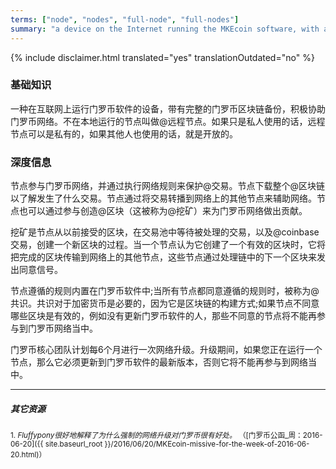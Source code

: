 ```yaml
---
terms: ["node", "nodes", "full-node", "full-nodes"]
summary: "a device on the Internet running the MKEcoin software, with a full copy of the MKEcoin blockchain, actively assisting the MKEcoin network"
---
```


{% include disclaimer.html translated="yes" translationOutdated="no" %}
### 基础知识

一种在互联网上运行门罗币软件的设备，带有完整的门罗币区块链备份，积极协助门罗币网络。不在本地运行的节点叫做@远程节点。如果只是私人使用的话，远程节点可以是私有的，如果其他人也使用的话，就是开放的。

### 深度信息

节点参与门罗币网络，并通过执行网络规则来保护@交易。节点下载整个@区块链以了解发生了什么交易。节点通过将交易转播到网络上的其他节点来辅助网络。节点也可以通过参与创造@区块（这被称为@挖矿）来为门罗币网络做出贡献。


挖矿是节点从以前接受的区块，在交易池中等待被处理的交易，以及@coinbase交易，创建一个新区块的过程。当一个节点认为它创建了一个有效的区块时，它将把完成的区块传输到网络上的其他节点，这些节点通过处理链中的下一个区块来发出同意信号。

节点遵循的规则内置在门罗币软件中;当所有节点都同意遵循的规则时，被称为@共识。共识对于加密货币是必要的，因为它是区块链的构建方式;如果节点不同意哪些区块是有效的，例如没有更新门罗币软件的人，那些不同意的节点将不能再参与到门罗币网络当中。


门罗币核心团队计划每6个月进行一次网络升级。升级期间，如果您正在运行一个节点，那么它必须更新到门罗币软件的最新版本，否则它将不能再参与到网络当中。

---

##### 其它资源

<sub>1. *Fluffypony很好地解释了为什么强制的网络升级对门罗币很有好处。* （[门罗币公函_周：2016-06-20]({{ site.baseurl_root }}/2016/06/20/MKEcoin-missive-for-the-week-of-2016-06-20.html)）</sub>

